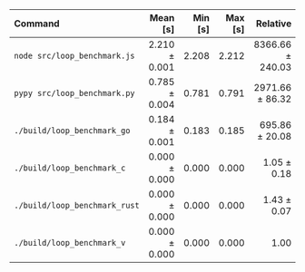 | Command | Mean [s] | Min [s] | Max [s] | Relative |
|:---|---:|---:|---:|---:|
| `node src/loop_benchmark.js` | 2.210 ± 0.001 | 2.208 | 2.212 | 8366.66 ± 240.03 |
| `pypy src/loop_benchmark.py` | 0.785 ± 0.004 | 0.781 | 0.791 | 2971.66 ± 86.32 |
| `./build/loop_benchmark_go` | 0.184 ± 0.001 | 0.183 | 0.185 | 695.86 ± 20.08 |
| `./build/loop_benchmark_c` | 0.000 ± 0.000 | 0.000 | 0.000 | 1.05 ± 0.18 |
| `./build/loop_benchmark_rust` | 0.000 ± 0.000 | 0.000 | 0.000 | 1.43 ± 0.07 |
| `./build/loop_benchmark_v` | 0.000 ± 0.000 | 0.000 | 0.000 | 1.00 |
